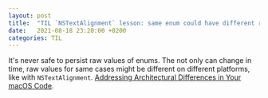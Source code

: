 ```yaml
---
layout: post
title:  "TIL `NSTextAlignment` lesson: same enum could have different raw values on different platforms."
date:   2021-08-18 23:20:00 +0200
categories: TIL
---
```

It's never safe to persist raw values of enums. The not only can change in time, raw values for same cases might be different on different platforms, like with `NSTextAlignment`. [Addressing Architectural Differences in Your macOS Code](https://developer.apple.com/documentation/apple-silicon/addressing-architectural-differences-in-your-macos-code).
